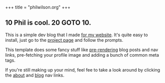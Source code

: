 +++
title = "philwilson.org"
+++

## 10 Phil is cool. 20 GOTO 10.

This is a simple dev blog that I made [for my website](https://bennetthardwick.com).
It's quite easy to install, just go to the [project page](https://github.com/bennetthardwick/simple-dev-blog-zola-starter) and follow the prompts.

This template does some fancy stuff like [pre-rendering](https://developer.mozilla.org/en-US/docs/Web/HTML/Preloading_content) blog posts and nav links,
pre-fetching your profile image and adding a bunch of common meta tags.

If you're still making up your mind, feel fee to take a look around by clicking the [about](/about/) and [blog](/blog/) nav links.
